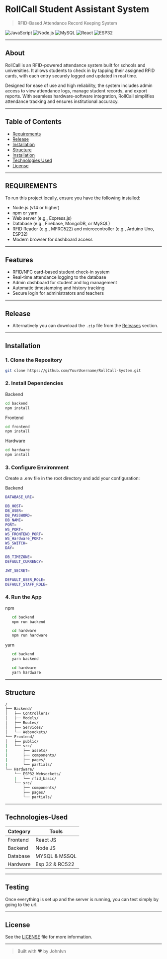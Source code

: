 # RollCall Student Assistant System

> RFID-Based Attendance Record Keeping System

![JavaScript](https://img.shields.io/badge/JavaScript-ES6-yellow?logo=javascript&logoColor=black)
![Node.js](https://img.shields.io/badge/Node.js-339933?logo=nodedotjs&logoColor=white)
![MySQL](https://img.shields.io/badge/MySQL-4479A1?logo=mysql&logoColor=white)
![React](https://img.shields.io/badge/React-61DAFB?logo=react&logoColor=black)
![ESP32](https://img.shields.io/badge/ESP32-Microcontroller-blue)

---

## About

RollCall is an RFID-powered attendance system built for schools and universities. It allows students
to check in by tapping their assigned RFID cards, with each entry securely logged and updated in real time.

Designed for ease of use and high reliability, the system includes admin access to view attendance logs,
manage student records, and export reports. With seamless hardware-software integration, RollCall simplifies
attendance tracking and ensures institutional accuracy.

---

## Table of Contents

- [Requirements](#requirements)
- [Release](#release)
- [Installation](#installation)
- [Structure](#structure)
- [Installation](#installation)
- [Technologies Used](#technologies-used)
- [License](#license)

---

## REQUIREMENTS

To run this project locally, ensure you have the following installed:

- Node.js (v14 or higher)
- npm or yarn
- Web server (e.g., Express.js)
- Database (e.g., Firebase, MongoDB, or MySQL)
- RFID Reader (e.g., MFRC522) and microcontroller (e.g., Arduino Uno, ESP32)
- Modern browser for dashboard access

---

## Features

- RFID/NFC card-based student check-in system
- Real-time attendance logging to the database
- Admin dashboard for student and log management
- Automatic timestamping and history tracking
- Secure login for administrators and teachers

---

## Release

- Alternatively you can download the `.zip` file from the [Releases](https://github.com/JohnIvn/RollCall-SAS/releases) section.

---

## Installation

### 1. Clone the Repository

```bash
git clone https://github.com/YourUsername/RollCall-System.git
```

### 2. Install Dependencies

Backend

```bash
cd backend
npm install
```

Frontend

```bash
cd frontend
npm install
```

Hardware

```bash
cd hardware
npm install
```

### 3. Configure Environment
Create a .env file in the root directory and add your configuration:

Backend

```bash
DATABASE_URI=

DB_HOST=
DB_USER=
DB_PASSWORD=
DB_NAME=
PORT=
WS_PORT=
WS_FRONTEND_PORT=
WS_Hardware_PORT=
WS_SWITCH=
DAY=

DB_TIMEZONE=
DEFAULT_CURRENCY=

JWT_SECRET=

DEFAULT_USER_ROLE=
DEFAULT_STAFF_ROLE=
```

### 4. Run the App

npm
```bash
   cd backend
   npm run backend

   cd hardware
   npm run hardware
```
yarn
```bash
   cd backend
   yarn backend

   cd hardware
   yarn hardware
```
---

## Structure

```bash
/
├── Backend/
│   ├── Controllers/
│   ├── Models/
│   ├── Routes/
│   ├── Services/
│   └── Websockets/
└── Frontend/
│   ├── public/
|   └── src/
|       ├── assets/
|       ├── components/
|       ├── pages/
|       └── partials/                              
└── Hardware/
    └── ESP32 Websockets/
    |   └── rfid_basic/
    └── src/
        ├── components/
        ├── pages/
        └── partials/               
```

---

## Technologies-Used

| Category | Tools                      |
| -------- | -------------------------- |
| Frontend | React JS                   |
| Backend  | Node JS                    |
| Database | MYSQL & MSSQL              |
| Hardware | Esp 32 & RC522             |

---

## Testing

Once everything is set up and the server is running, you can test simply by going to the url.

---

## License

See the [LICENSE](LICENSE) file for more information.

---

> Built with ❤️ by JohnIvn
